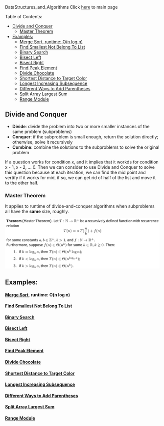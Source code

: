 DataStructures_and_Algorithms
Click [here](../README.md) to main page

Table of Contents:
- [Divide and Conquer](#divide-and-conquer)
  - [Master Theorem](#master-theorem)
- [Examples:](#examples)
    - [Merge Sort, runtime: O(n log n)](#merge-sort-runtime-on-log-n)
    - [Find Smallest Not Belong To List](#find-smallest-not-belong-to-list)
    - [Binary Search](#binary-search)
    - [Bisect Left](#bisect-left)
    - [Bisect Right](#bisect-right)
    - [Find Peak Element](#find-peak-element)
    - [Divide Chocolate](#divide-chocolate)
    - [Shortest Distance to Target Color](#shortest-distance-to-target-color)
    - [Longest Increasing Subsequence](#longest-increasing-subsequence)
    - [Different Ways to Add Parentheses](#different-ways-to-add-parentheses)
    - [Split Array Largest Sum](#split-array-largest-sum)
    - [Range Module](#range-module)

## Divide and Conquer
- **Divide**: divide the problem into two or more smaller instances of the same problem (subproblems)
- **Conquer**: if the subproblem is small enough, return the solution directly; otherwise, solve it recursively
- **Combine**: combine the solutions to the subproblems to solve the original problem

If a question works for condition x, and it implies that it workds for condition x - 1, x - 2, ... 0. Then we can consider to use Divide and Conquer to solve this question because at each iteration, we can find the mid point and vertify if it works for mid, if so, we can get rid of half of the list and move it to the other half.

### Master Theorem
It applies to runtime of divide-and-conquer algorithms when subproblems all have the **same** size, roughly.

![Master Theorem](../images/master_theorem.jpg)

## Examples:
#### [Merge Sort](./merge_sort/description.md), runtime: O(n log n)
#### [Find Smallest Not Belong To List](./find_smallest_not_belong/description.md)
#### [Binary Search](binary_search/description.md)
#### [Bisect Left](bisect_left/description.md)
#### [Bisect Right](bisect_right/description.md)
#### [Find Peak Element](find_peak_element/description.md)
#### [Divide Chocolate](divide_chocolate/description.md)
#### [Shortest Distance to Target Color](shortest_distance_to_target_color/description.md)
#### [Longest Increasing Subsequence](longest_increasing_subsequence/description.md)
#### [Different Ways to Add Parentheses](different_ways_to_add_parentheses/description.md)
#### [Split Array Largest Sum](split_array_largest_sum/description.md)
#### [Range Module](range_module/description.md)

